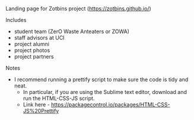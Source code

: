 Landing page for Zotbins project (https://zotbins.github.io/)

Includes
  - student team (ZerO Waste Anteaters or ZOWA)
  - staff advisors at UCI
  - project alumni
  - project photos
  - project partners

Notes
  - I recommend running a prettify script to make sure the code is tidy and neat.
    - In particular, if you are using the Sublime text editor, download and run the HTML-CSS-JS script.
    - Link here - https://packagecontrol.io/packages/HTML-CSS-JS%20Prettify